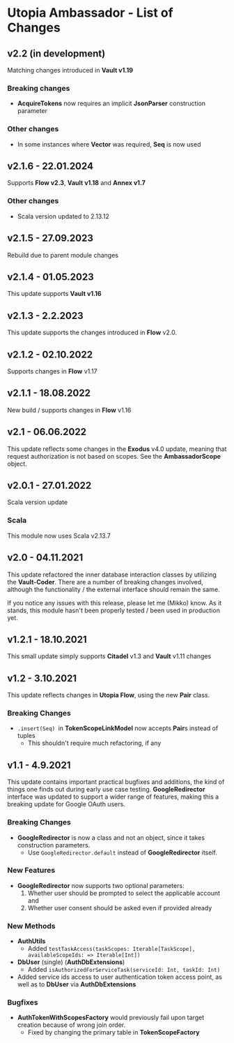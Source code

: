 # Utopia Ambassador - List of Changes

## v2.2 (in development)
Matching changes introduced in **Vault v1.19**
### Breaking changes
- **AcquireTokens** now requires an implicit **JsonParser** construction parameter
### Other changes
- In some instances where **Vector** was required, **Seq** is now used

## v2.1.6 - 22.01.2024
Supports **Flow v2.3**, **Vault v1.18** and **Annex v1.7**
### Other changes
- Scala version updated to 2.13.12

## v2.1.5 - 27.09.2023
Rebuild due to parent module changes

## v2.1.4 - 01.05.2023
This update supports **Vault v1.16**

## v2.1.3 - 2.2.2023
This update supports the changes introduced in **Flow** v2.0.

## v2.1.2 - 02.10.2022
Supports changes in **Flow** v1.17

## v2.1.1 - 18.08.2022
New build / supports changes in **Flow** v1.16

## v2.1 - 06.06.2022
This update reflects some changes in the **Exodus** v4.0 update, meaning that request authorization is not based on 
scopes. See the **AmbassadorScope** object.

## v2.0.1 - 27.01.2022
Scala version update
### Scala
This module now uses Scala v2.13.7

## v2.0 - 04.11.2021
This update refactored the inner database interaction classes by utilizing the **Vault-Coder**. 
There are a number of breaking changes involved, although the functionality / the external interface 
should remain the same.

If you notice any issues with this release, please let me (Mikko) know. 
As it stands, this module hasn't been properly tested / been used in production yet.

## v1.2.1 - 18.10.2021
This small update simply supports **Citadel** v1.3 and **Vault** v1.11 changes

## v1.2 - 3.10.2021
This update reflects changes in **Utopia Flow**, using the new **Pair** class. 
### Breaking Changes
- `.insert(Seq) `in **TokenScopeLinkModel** now accepts **Pair**s instead of tuples
  - This shouldn't require much refactoring, if any

## v1.1 - 4.9.2021
This update contains important practical bugfixes and additions, the kind of things one finds out during early 
use case testing. **GoogleRedirector** interface was updated to support a wider range of features, 
making this a breaking update for Google OAuth users.
### Breaking Changes
- **GoogleRedirector** is now a class and not an object, since it takes construction parameters.
  - Use `GoogleRedirector.default` instead of **GoogleRedirector** itself.
### New Features
- **GoogleRedirector** now supports two optional parameters: 
  1) Whether user should be prompted to select the applicable account and
  2) Whether user consent should be asked even if provided already
### New Methods
- **AuthUtils**
  - Added `testTaskAccess(taskScopes: Iterable[TaskScope], availableScopeIds: => Iterable[Int])`
- **DbUser** (single) (**AuthDbExtensions**)
  - Added `isAuthorizedForServiceTask(serviceId: Int, taskId: Int)`
- Added service ids access to user authentication token access point, as well as to 
  **DbUser** via **AuthDbExtensions**
### Bugfixes
- **AuthTokenWithScopesFactory** would previously fail upon target creation because of wrong join order.
  - Fixed by changing the primary table in **TokenScopeFactory**
